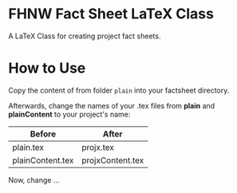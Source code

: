 FHNW Fact Sheet LaTeX Class
===========================

A LaTeX Class for creating project fact sheets.

# How to Use

Copy the content of from folder `plain` into your factsheet directory.

Afterwards, change the names of your .tex files from **plain** and **plainContent** to your project's name:

|Before           |After            |
|-----------------|-----------------|
|plain.tex        |projx.tex        |
|plainContent.tex |projxContent.tex |

Now, change ...